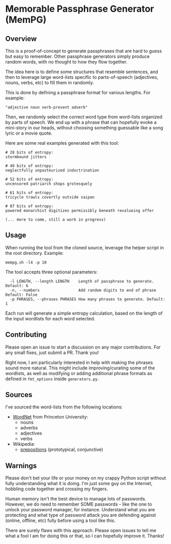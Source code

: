 # Memorable Passphrase Generator (MemPG)

## Overview

This is a proof-of-concept to generate passphrases that are hard to guess but easy to remember. Other passphrase generators simply produce random words, with no thought to how they flow together.

The idea here is to define some structures that resemble sentences, and then to leverage large word-lists specific to parts-of-speech (adjectives, nouns, verbs, etc) to fill them in randomly.

This is done by defining a passphrase format for various lengths. For example:

`"adjective noun verb-present adverb"`

Then, we randomly select the correct word type from word-lists organized by parts of speech. We end up with a phrase that can hopefully evoke a mini-story in our heads, without choosing something guessable like a song lyric or a movie quote.

Here are some real examples generated with this tool:

````
# 28 bits of entropy:
stormbound jitters

# 40 bits of entropy:
neglectfully unpasteurized indoctrination

# 52 bits of entropy:
uncensored patriarch shops grotesquely

# 61 bits of entropy:
tricycle trawls covertly outside saipan

# 87 bits of entropy:
powered monarchist digitizes permissibly beneath revalueing offer

(... more to come, still a work in progress)
````

## Usage

When running the tool from the cloned source, leverage the helper script in the root directory. Example:

```
mempg.sh -l4 -p 10
```

The tool accepts three optional parameters:

```
  -l LENGTH, --length LENGTH    Length of passphrase to generate. Default: 6
  -n, --numbers                 Add random digits to end of phrase Default: False
  -p PHRASES, --phrases PHRASES How many phrases to generate. Default: 1
```

Each run will generate a simple entropy calculation, based on the length of the input wordlists for each word selected.

## Contributing

Please open an issue to start a discussion on any major contributions. For any small fixes, just submit a PR. Thank you!

Right now, I am particularly interested in help with making the phrases sound more natural. This might include improving/curating some of the wordlists, as well as modifying or adding additional phrase formats as defined in `fmt_options` inside `generators.py`.

## Sources

I've sourced the word-lists from the following locations:

- [WordNet](https://wordnet.princeton.edu/) from Princeton University:
    - nouns
    - adverbs
    - adjectives
    - verbs
- Wikipedia:
    - [prepositions](https://en.wikipedia.org/wiki/List_of_English_prepositions) (prototypical, conjunctive)

## Warnings

Please don't bet your life or your money on my crappy Python script without fully understanding what it is doing. I'm just some guy on the Internet, hobbling code together and crossing my fingers.

Human memory isn't the best device to manage lots of passwords. However, we do need to remember SOME passwords - like the one to unlock your password manager, for instance. Understand what you are protecting and what type of password attack you are defending against (online, offline, etc) fully before using a tool like this.

There are surely flaws with this approach. Please open issues to tell me what a fool I am for doing this or that, so I can hopefully improve it. Thanks!
